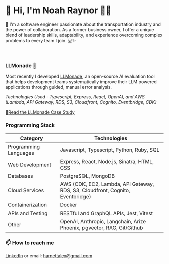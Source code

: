 # 👋 Hi, I'm Noah Raynor 👨‍💻

🚀 I'm a software engineer passionate about the transportation industry and the power of collaboration.  As a former business owner, I offer a unique blend of leadership skills, adaptability, and experience overcoming complex problems to every team I join. 💻✨

<br>

### LLMonade 🍋 ###

Most recently I developed [LLMonade](https://llmonade.github.io/case-study/), an open-source Al evaluation tool that helps development teams systematically improve their LLM powered applications through guided, manual error analysis.

*Technologies Used - Typescript, Express, React, OpenAI, and AWS (Lambda, API Gateway, RDS, S3, Cloudfront, Cognito, Eventbridge, CDK)*

📖[Read the LLMonade Case Study](https://llmonade.github.io/case-study/)

### Programming Stack ###
| **Category** | **Technologies** |
|--------------|------------------|
| Programming Languages | Javascript, Typescript, Python, Ruby, SQL |
| Web Development | Express, React, Node.js, Sinatra, HTML, CSS |
| Databases | PostgreSQL, MongoDB |
| Cloud Services | AWS (CDK, EC2, Lambda, API Gateway, RDS, S3, Cloudfront, Cognito, Eventbridge) |
| Containerization | Docker |
| APIs and Testing | RESTful and GraphQL APIs, Jest, Vitest |
| Other | OpenAI, Anthropic, Langchain, Arize Phoenix, pgvector, RAG, Git/Github |

### 📫 How to reach me ###
[LinkedIn](https://www.linkedin.com/in/noahraynor/) or email: [harnettalex@gmail.com](mailto:noahraynor@gmail.com)
